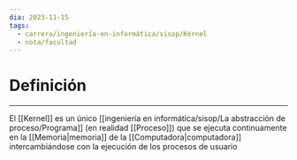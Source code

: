 ```yaml
---
dia: 2023-11-15
tags:
  - carrera/ingeniería-en-informática/sisop/Kernel
  - nota/facultad
---
```

# Definición
---
El [[Kernel]] es un único [[ingeniería en informática/sisop/La abstracción de proceso/Programa]] (en realidad [[Proceso]]) que se ejecuta continuamente en la [[Memoria|memoria]] de la [[Computadora|computadora]] intercambiándose con la ejecución de los procesos de usuario
